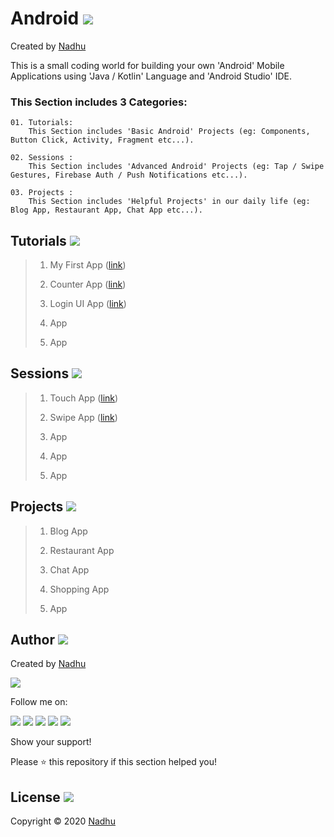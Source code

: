 # Android [<img src="https://github.com/iamnadhu/n14-icons/blob/master/android-icon.png">](https://github.com/iamnadhu/n14-android)
Created by [Nadhu](https://github.com/iamnadhu)

This is a small coding world for building your own 'Android' Mobile Applications using 'Java / Kotlin' Language and 'Android Studio' IDE.


### This Section includes 3 Categories:
```
01. Tutorials: 
    This Section includes 'Basic Android' Projects (eg: Components, Button Click, Activity, Fragment etc...).
    
02. Sessions : 
    This Section includes 'Advanced Android' Projects (eg: Tap / Swipe Gestures, Firebase Auth / Push Notifications etc...).

03. Projects : 
    This Section includes 'Helpful Projects' in our daily life (eg: Blog App, Restaurant App, Chat App etc...).
```


## Tutorials [<img src="https://github.com/iamnadhu/n14-icons/blob/master/tutorials-icon.png">](https://github.com/iamnadhu/n14-android)

> 01. My First App ([link](https://github.com/iamnadhu/n14-android/tree/master/tutorials/My%20First%20App))
>
> 02. Counter App ([link](https://github.com/iamnadhu/n14-android/tree/master/tutorials/Counter%20App))
>
> 03. Login UI App ([link](https://github.com/iamnadhu/n14-android/tree/master/tutorials/Login%20UI%20App))
>
> 04. App
>
> 05. App


## Sessions [<img src="https://github.com/iamnadhu/n14-icons/blob/master/sessions-icon.png">](https://github.com/iamnadhu/n14-android)

> 01. Touch App ([link](https://github.com/iamnadhu/n14-android/tree/master/sessions/Touch%20App))
>
> 02. Swipe App ([link](https://github.com/iamnadhu/n14-android/tree/master/sessions/Swipe%20App))
>
> 03. App
>
> 04. App
>
> 05. App


## Projects [<img src="https://github.com/iamnadhu/n14-icons/blob/master/projects-icon.png">](https://github.com/iamnadhu/n14-android)

> 01. Blog App
>
> 02. Restaurant App
>
> 03. Chat App
>
> 04. Shopping App
>
> 05. App


## Author [<img src="https://github.com/iamnadhu/n14-icons/blob/master/auther-icon.png">](https://github.com/iamnadhu)
Created by [Nadhu](https://github.com/iamnadhu)

[<img src="https://github.com/iamnadhu/n14-icons/blob/master/nadhu-pic.jpg">](https://github.com/iamnadhu)

Follow me on: 

[<img src="https://github.com/iamnadhu/n14-icons/blob/master/instagram-icon.png">](https://www.instagram.com/iamnadhu/)
[<img src="https://github.com/iamnadhu/n14-icons/blob/master/whatsapp-icon.png">](https://api.whatsapp.com/send?phone=917293451396&lang=en)
[<img src="https://github.com/iamnadhu/n14-icons/blob/master/facebook-icon.png">](https://www.facebook.com/iamnadhu/)
[<img src="https://github.com/iamnadhu/n14-icons/blob/master/linkedin-icon.png">](https://www.linkedin.com/in/iamnadhu/)
[<img src="https://github.com/iamnadhu/n14-icons/blob/master/telegram-icon.png">](https://t.me/iamnadhu)

Show your support!

Please ⭐️   this repository if this section helped you!


## License [<img src="https://github.com/iamnadhu/n14-icons/blob/master/license-icon.png">](https://github.com/iamnadhu/n14-android)
Copyright © 2020 [Nadhu](https://github.com/iamnadhu)
